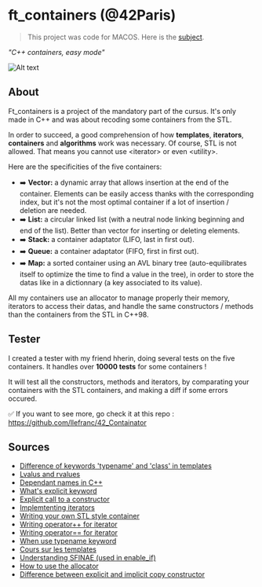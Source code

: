 # ft_containers (@42Paris)

> This project was code for MACOS. Here is the [subject][1].
>
*"C++ containers, easy mode"*

![Alt text](https://github.com/lucaslefrancq/42_philosophers/blob/main/philo_example.png)

## About

Ft_containers is a project of the mandatory part of the cursus.
It's only made in C++ and was about recoding some containers from the STL.

In order to succeed, a good comprehension of how **templates**, **iterators**, **containers** and 
**algorithms** work was necessary. Of course, STL is not allowed. That means 
you cannot use \<iterator\> or even \<utility\>. 

Here are the specificities of the five containers:

- :arrow_right: **Vector:** a dynamic array that allows insertion at the end of the container. Elements can be easily access thanks with the corresponding index, but it's not the most optimal container if a lot of insertion / deletion are needed.
- :arrow_right: **List:** a circular linked list (with a neutral node linking beginning and end of the list). Better than vector for inserting or deleting elements.
- :arrow_right: **Stack:** a container adaptator (LIFO, last in first out).
- :arrow_right: **Queue:** a container adaptator (FIFO, first in first out).
- :arrow_right: **Map:** a sorted container using an AVL binary tree (auto-equilibrates itself to optimize the time to find a value in the tree), in order to store the datas like in a dictionnary (a key associated to its value).

All my containers use an allocator to manage properly their memory, iterators to access their datas, and handle the same constructors / methods than the containers from the STL in C++98.

## Tester

I created a tester with my friend hherin, doing several tests on the five containers. It handles over **10000 tests** for some containers !

It will test all the constructors, methods and iterators, by comparating your containers with the STL containers, and making a diff if some errors occured.

:white_check_mark:  If you want to see more, go check it at this repo : https://github.com/llefranc/42_Containator 

## Sources

- [Difference of keywords 'typename' and 'class' in templates][2]
- [Lvalus and rvalues][3]
- [Dependant names in C++][4]
- [What's explicit keyword][5]
- [Explicit call to a constructor][15]
- [Implemtenting iterators][6]
- [Writing your own STL style container][7]
- [Writing operator++ for iterator][8]
- [Writing operator== for iterator][9]
- [When use typename keyword][10]
- [Cours sur les templates][11]
- [Understanding SFINAE (used in enable_if)][12]
- [How to use the allocator][13]
- [Difference between explicit and implicit copy constructor][14]

[1]: https://github.com/llefranc/42_ft_containers/blob/main/ft_containers.en.subject.pdf
[2]: https://stackoverflow.com/questions/2023977/difference-of-keywords-typename-and-class-in-templates
[3]: https://www.tutorialspoint.com/What-are-Lvalues-and-Rvalues-in-Cplusplus#:~:text=An%20lvalue%20(locator%20value)%20represents,some%20identifiable%20location%20in%20memory.
[4]: https://stackoverflow.com/questions/1527849/how-do-you-understand-dependent-names-in-c#:~:text=A%20dependent%20name%20is%20essentially,depends%20on%20a%20template%20argument.&text=Names%20that%20depend%20on%20a,at%20the%20point%20of%20definition.
[5]: https://stackoverflow.com/questions/121162/what-does-the-explicit-keyword-mean
[6]: https://stackoverflow.com/questions/8054273/how-to-implement-an-stl-style-iterator-and-avoid-common-pitfalls
[7]: https://stackoverflow.com/questions/7758580/writing-your-own-stl-container/7759622#7759622
[8]: https://stackoverflow.com/questions/4329677/increment-operator-iterator-implementation
[9]: https://stackoverflow.com/questions/12806657/writing-an-operator-function-for-an-iterator-in-c
[10]: https://stackoverflow.com/questions/7923369/when-is-the-typename-keyword-necessary
[11]: https://cpp.developpez.com/cours/cpp/?page=page_14
[12]: https://en.wikibooks.org/wiki/More_C%2B%2B_Idioms/SFINAE
[13]: https://stackoverflow.com/questions/59539057/c-does-it-lead-to-double-free-when-destroy-element-in-allocatorstring
[14]: https://stackoverflow.com/questions/1051379/is-there-a-difference-between-copy-initialization-and-direct-initialization
[15]: https://stackoverflow.com/questions/12036037/explicit-call-to-a-constructor